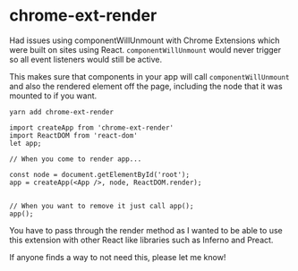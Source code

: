 # chrome-ext-render

Had issues using componentWillUnmount with Chrome Extensions which were built on sites using React. `componentWillUnmount` would never trigger so all event listeners would still be active.

This makes sure that components in your app will call `componentWillUnmount` and also the rendered element off the page, including the node that it was mounted to if you want.

```
yarn add chrome-ext-render
```

```
import createApp from 'chrome-ext-render'
import ReactDOM from 'react-dom'
let app;

// When you come to render app...

const node = document.getElementById('root');
app = createApp(<App />, node, ReactDOM.render);


// When you want to remove it just call app();
app();
```

You have to pass through the render method as I wanted to be able to use this extension with other React like libraries such as Inferno and Preact.

If anyone finds a way to not need this, please let me know!

